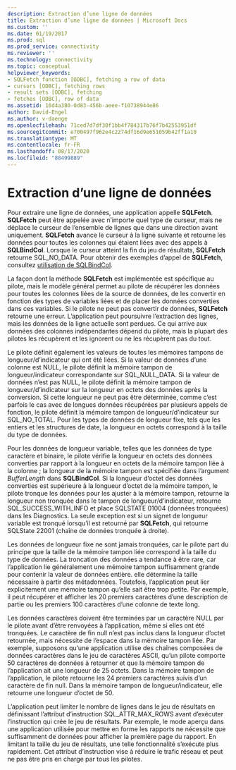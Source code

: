 ```yaml
---
description: Extraction d’une ligne de données
title: Extraction d’une ligne de données | Microsoft Docs
ms.custom: ''
ms.date: 01/19/2017
ms.prod: sql
ms.prod_service: connectivity
ms.reviewer: ''
ms.technology: connectivity
ms.topic: conceptual
helpviewer_keywords:
- SQLFetch function [ODBC], fetching a row of data
- cursors [ODBC], fetching rows
- result sets [ODBC], fetching
- fetches [ODBC], row of data
ms.assetid: 16d4a380-0d83-456b-aeee-f10738944e86
author: David-Engel
ms.author: v-daenge
ms.openlocfilehash: 71ced7d7df30f1bb4f784317b76f7b42553951df
ms.sourcegitcommit: e700497f962e4c2274df16d9e651059b42ff1a10
ms.translationtype: MT
ms.contentlocale: fr-FR
ms.lasthandoff: 08/17/2020
ms.locfileid: "88499889"
---
```

# <a name="fetching-a-row-of-data"></a>Extraction d’une ligne de données
Pour extraire une ligne de données, une application appelle **SQLFetch**. **SQLFetch** peut être appelée avec n’importe quel type de curseur, mais ne déplace le curseur de l’ensemble de lignes que dans une direction avant uniquement. **SQLFetch** avance le curseur à la ligne suivante et retourne les données pour toutes les colonnes qui étaient liées avec des appels à **SQLBindCol**. Lorsque le curseur atteint la fin du jeu de résultats, **SQLFetch** retourne SQL_NO_DATA. Pour obtenir des exemples d’appel de **SQLFetch**, consultez [utilisation de SQLBindCol](../../../odbc/reference/develop-app/using-sqlbindcol.md).  
  
 La façon dont la méthode **SQLFetch** est implémentée est spécifique au pilote, mais le modèle général permet au pilote de récupérer les données pour toutes les colonnes liées de la source de données, de les convertir en fonction des types de variables liées et de placer les données converties dans ces variables. Si le pilote ne peut pas convertir de données, **SQLFetch** retourne une erreur. L’application peut poursuivre l’extraction des lignes, mais les données de la ligne actuelle sont perdues. Ce qui arrive aux données des colonnes indépendantes dépend du pilote, mais la plupart des pilotes les récupèrent et les ignorent ou ne les récupèrent pas du tout.  
  
 Le pilote définit également les valeurs de toutes les mémoires tampons de longueur/d’indicateur qui ont été liées. Si la valeur de données d’une colonne est NULL, le pilote définit la mémoire tampon de longueur/indicateur correspondante sur SQL_NULL_DATA. Si la valeur de données n’est pas NULL, le pilote définit la mémoire tampon de longueur/d’indicateur sur la longueur en octets des données après la conversion. Si cette longueur ne peut pas être déterminée, comme c’est parfois le cas avec de longues données récupérées par plusieurs appels de fonction, le pilote définit la mémoire tampon de longueur/d’indicateur sur SQL_NO_TOTAL. Pour les types de données de longueur fixe, tels que les entiers et les structures de date, la longueur en octets correspond à la taille du type de données.  
  
 Pour les données de longueur variable, telles que les données de type caractère et binaire, le pilote vérifie la longueur en octets des données converties par rapport à la longueur en octets de la mémoire tampon liée à la colonne ; la longueur de la mémoire tampon est spécifiée dans l’argument *BufferLength* dans **SQLBindCol**. Si la longueur d’octet des données converties est supérieure à la longueur d’octet de la mémoire tampon, le pilote tronque les données pour les ajuster à la mémoire tampon, retourne la longueur non tronquée dans le tampon de longueur/d’indicateur, retourne SQL_SUCCESS_WITH_INFO et place SQLSTATE 01004 (données tronquées) dans les Diagnostics. La seule exception est si un signet de longueur variable est tronqué lorsqu’il est retourné par **SQLFetch**, qui retourne SQLState 22001 (chaîne de données tronquée à droite).  
  
 Les données de longueur fixe ne sont jamais tronquées, car le pilote part du principe que la taille de la mémoire tampon liée correspond à la taille du type de données. La troncation des données a tendance à être rare, car l’application lie généralement une mémoire tampon suffisamment grande pour contenir la valeur de données entière. elle détermine la taille nécessaire à partir des métadonnées. Toutefois, l’application peut lier explicitement une mémoire tampon qu’elle sait être trop petite. Par exemple, il peut récupérer et afficher les 20 premiers caractères d’une description de partie ou les premiers 100 caractères d’une colonne de texte long.  
  
 Les données caractères doivent être terminées par un caractère NULL par le pilote avant d’être renvoyées à l’application, même si elles ont été tronquées. Le caractère de fin null n’est pas inclus dans la longueur d’octet retournée, mais nécessite de l’espace dans la mémoire tampon liée. Par exemple, supposons qu’une application utilise des chaînes composées de données caractères dans le jeu de caractères ASCII, qu’un pilote comporte 50 caractères de données à retourner et que la mémoire tampon de l’application ait une longueur de 25 octets. Dans la mémoire tampon de l’application, le pilote retourne les 24 premiers caractères suivis d’un caractère de fin null. Dans la mémoire tampon de longueur/indicateur, elle retourne une longueur d’octet de 50.  
  
 L’application peut limiter le nombre de lignes dans le jeu de résultats en définissant l’attribut d’instruction SQL_ATTR_MAX_ROWS avant d’exécuter l’instruction qui crée le jeu de résultats. Par exemple, le mode aperçu dans une application utilisée pour mettre en forme les rapports ne nécessite que suffisamment de données pour afficher la première page du rapport. En limitant la taille du jeu de résultats, une telle fonctionnalité s’exécute plus rapidement. Cet attribut d’instruction vise à réduire le trafic réseau et peut ne pas être pris en charge par tous les pilotes.
